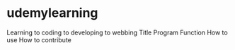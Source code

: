 # udemylearning
Learning to coding to developing to webbing
Title
Program
Function
How to use
How to contribute
